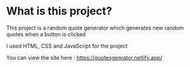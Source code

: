 # What is this project?

This project is a random quote generator which generates new random quotes when a button is clicked

I used HTML, CSS and JavaScript for the project

You can view the site here : https://quotesgenrator.netlify.app/
